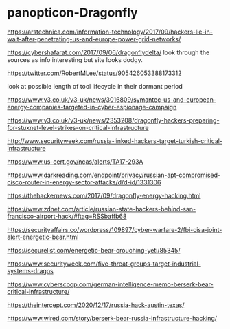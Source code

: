 # panopticon-Dragonfly

https://arstechnica.com/information-technology/2017/09/hackers-lie-in-wait-after-penetrating-us-and-europe-power-grid-networks/

https://cybershafarat.com/2017/09/06/dragonflydelta/ look through the sources as info interesting but site looks dodgy.

https://twitter.com/RobertMLee/status/905426053388173312

look at possible length of tool lifecycle in their dormant period

https://www.v3.co.uk/v3-uk/news/3016809/symantec-us-and-european-energy-companies-targeted-in-cyber-espionage-campaign

https://www.v3.co.uk/v3-uk/news/2353208/dragonfly-hackers-preparing-for-stuxnet-level-strikes-on-critical-infrastructure

http://www.securityweek.com/russia-linked-hackers-target-turkish-critical-infrastructure

https://www.us-cert.gov/ncas/alerts/TA17-293A

https://www.darkreading.com/endpoint/privacy/russian-apt-compromised-cisco-router-in-energy-sector-attacks/d/d-id/1331306

https://thehackernews.com/2017/09/dragonfly-energy-hacking.html

https://www.zdnet.com/article/russian-state-hackers-behind-san-francisco-airport-hack/#ftag=RSSbaffb68

https://securityaffairs.co/wordpress/109897/cyber-warfare-2/fbi-cisa-joint-alert-energetic-bear.html

https://securelist.com/energetic-bear-crouching-yeti/85345/

https://www.securityweek.com/five-threat-groups-target-industrial-systems-dragos

https://www.cyberscoop.com/german-intelligence-memo-berserk-bear-critical-infrastructure/

https://theintercept.com/2020/12/17/russia-hack-austin-texas/

https://www.wired.com/story/berserk-bear-russia-infrastructure-hacking/
